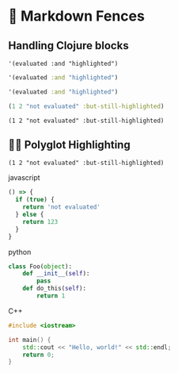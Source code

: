 # 🤺 Markdown Fences
## Handling Clojure blocks

```
'(evaluated :and "highlighted")
```

```clj
'(evaluated :and "highlighted")
```

```clojure
'(evaluated :and "highlighted")
```

```clojure {:nextjournal.clerk/code-listing true}
(1 2 "not evaluated" :but-still-highlighted)
```

```{:nextjournal.clerk/code-listing true}
(1 2 "not evaluated" :but-still-highlighted)
```

## 🏳️‍🌈 Polyglot Highlighting

```edn
(1 2 "not evaluated" :but-still-highlighted)
```

javascript

```js
() => {
  if (true) {
    return 'not evaluated'
  } else {
    return 123
  }
}
```

python

```py
class Foo(object):
    def __init__(self):
        pass
    def do_this(self):
        return 1
```

C++

```c++
#include <iostream>

int main() {
    std::cout << "Hello, world!" << std::endl;
    return 0;
}
```
